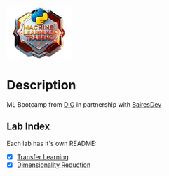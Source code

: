![Bootcamp Logo](images/bootcamp_logo.webp)

# Description

ML Bootcamp from [DIO](https://www.dio.me/) in partnership with [BairesDev](https://www.bairesdev.com/)

## Lab Index

Each lab has it's own README:

- [x] [Transfer Learning](transfer_learning/)
- [x] [Dimensionality Reduction](/dimensionality_reduction/)
